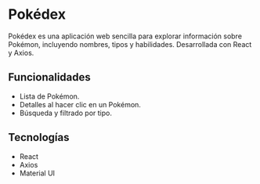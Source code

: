 # Pokédex 
Pokédex es una aplicación web sencilla para explorar información sobre Pokémon, incluyendo nombres, tipos y habilidades. Desarrollada con React y Axios.

## Funcionalidades
- Lista de Pokémon.
- Detalles al hacer clic en un Pokémon.
- Búsqueda y filtrado por tipo.

## Tecnologías
- React
- Axios
- Material UI
